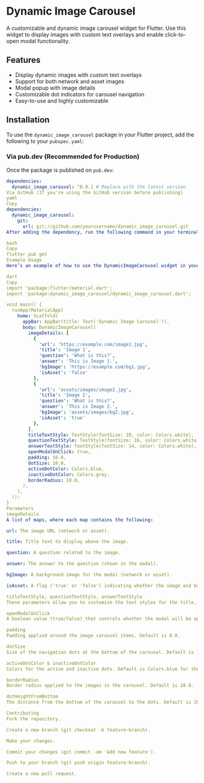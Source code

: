 # Dynamic Image Carousel

A customizable and dynamic image carousel widget for Flutter. Use this widget to display images with custom text overlays and enable click-to-open modal functionality.

## Features

- Display dynamic images with custom text overlays
- Support for both network and asset images
- Modal popup with image details
- Customizable dot indicators for carousel navigation
- Easy-to-use and highly customizable

## Installation

To use the `dynamic_image_carousel` package in your Flutter project, add the following to your `pubspec.yaml`:

### Via pub.dev (Recommended for Production)

Once the package is published on `pub.dev`:

```yaml
dependencies:
  dynamic_image_carousel: ^0.0.1 # Replace with the latest version
Via GitHub (If you're using the GitHub version before publishing)
yaml
Copy
dependencies:
  dynamic_image_carousel:
    git:
      url: git://github.com/yourusername/dynamic_image_carousel.git
After adding the dependency, run the following command in your terminal to fetch the package:

bash
Copy
flutter pub get
Example Usage
Here’s an example of how to use the DynamicImageCarousel widget in your Flutter project:

dart
Copy
import 'package:flutter/material.dart';
import 'package:dynamic_image_carousel/dynamic_image_carousel.dart';

void main() {
  runApp(MaterialApp(
    home: Scaffold(
      appBar: AppBar(title: Text('Dynamic Image Carousel')),
      body: DynamicImageCarousel(
        imageDetails: [
          {
            'url': 'https://example.com/image1.jpg',
            'title': 'Image 1',
            'question': 'What is this?',
            'answer': 'This is Image 1.',
            'bgImage': 'https://example.com/bg1.jpg',
            'isAsset': 'false'
          },
          {
            'url': 'assets/images/image2.jpg',
            'title': 'Image 2',
            'question': 'What is this?',
            'answer': 'This is Image 2.',
            'bgImage': 'assets/images/bg2.jpg',
            'isAsset': 'true'
          },
        ],
        titleTextStyle: TextStyle(fontSize: 20, color: Colors.white),
        questionTextStyle: TextStyle(fontSize: 16, color: Colors.white),
        answerTextStyle: TextStyle(fontSize: 14, color: Colors.white),
        openModalOnClick: true,
        padding: 16.0,
        dotSize: 10.0,
        activeDotColor: Colors.blue,
        inactiveDotColor: Colors.grey,
        borderRadius: 18.0,
      ),
    ),
  ));
}
Parameters
imageDetails
A list of maps, where each map contains the following:

url: The image URL (network or asset).

title: Title text to display above the image.

question: A question related to the image.

answer: The answer to the question (shown in the modal).

bgImage: A background image for the modal (network or asset).

isAsset: A flag ('true' or 'false') indicating whether the image and background image are assets.

titleTextStyle, questionTextStyle, answerTextStyle
These parameters allow you to customize the text styles for the title, question, and answer. You can pass custom TextStyle objects.

openModalOnClick
A boolean value (true/false) that controls whether the modal will be opened when an image is clicked. Default is true.

padding
Padding applied around the image carousel items. Default is 8.0.

dotSize
Size of the navigation dots at the bottom of the carousel. Default is 7.0.

activeDotColor & inactiveDotColor
Colors for the active and inactive dots. Default is Colors.blue for the active dot and Colors.grey for the inactive dot.

borderRadius
Border radius applied to the images in the carousel. Default is 18.0.

dotHeightFromBottom
The distance from the bottom of the carousel to the dots. Default is 20.0.

Contributing
Fork the repository.

Create a new branch (git checkout -b feature-branch).

Make your changes.

Commit your changes (git commit -am 'Add new feature').

Push to your branch (git push origin feature-branch).

Create a new pull request.